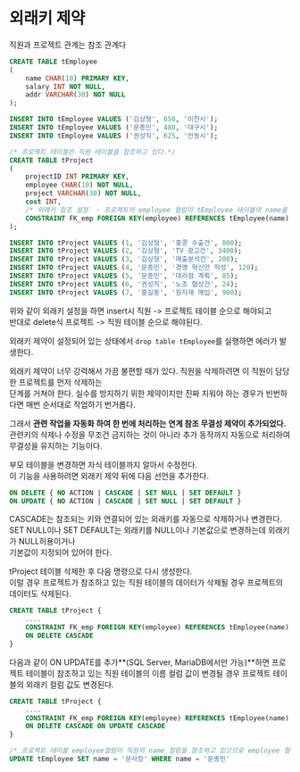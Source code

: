 # 외래키 제약

직원과 프로젝트 관계는 참조 관계다
```sql
CREATE TABLE tEmployee
(
	name CHAR(10) PRIMARY KEY,
	salary INT NOT NULL,
	addr VARCHAR(30) NOT NULL
);

INSERT INTO tEmployee VALUES ('김상형', 650, '이천시');
INSERT INTO tEmployee VALUES ('문종민', 480, '대구시');
INSERT INTO tEmployee VALUES ('권성직', 625, '안동시');

/* 프로젝트 테이블은 직원 테이블을 참조하고 있다.*/
CREATE TABLE tProject
(
	projectID INT PRIMARY KEY,
	employee CHAR(10) NOT NULL,
	project VARCHAR(30) NOT NULL,
	cost INT,
    /* 외래키 참조 설정  - 프로젝트의 employee 컬럼이 tEmployee 테이블의 name을 참조하고 있음*/
    CONSTRAINT FK_emp FOREIGN KEY(employee) REFERENCES tEmployee(name) 
);

INSERT INTO tProject VALUES (1, '김상형', '홍콩 수출건', 800);
INSERT INTO tProject VALUES (2, '김상형', 'TV 광고건', 3400);
INSERT INTO tProject VALUES (3, '김상형', '매출분석건', 200);
INSERT INTO tProject VALUES (4, '문종민', '경영 혁신안 작성', 120);
INSERT INTO tProject VALUES (5, '문종민', '대리점 계획', 85);
INSERT INTO tProject VALUES (6, '권성직', '노조 협상건', 24);
INSERT INTO tProject VALUES (7, '홍길동', '원자재 매입', 900);
```

위와 같이 외래키 설정을 하면 insert시 직원 -> 프로젝트 테이블 순으로 해야되고  
반대로 delete식 프로젝트 -> 직원 테이블 순으로 해야된다.  
  
외래키 제약이 설정되어 있는 상태에서 `drop table tEmployee`를 실행하면 에러가 발생한다.  
  
외래키 제약이 너무 강력해서 가끔 불편할 때가 있다. 직원을 삭제하려면 이 직원이 담당한 프로젝트를 먼저 삭제하는  
단계를 거쳐야 한다. 실수를 방지하기 위한 제약이지만 진짜 지워야 하는 경우가 빈번하다면 매번 순서대로 작업하기 번거롭다.  
  
그래서 **관련 작업을 자동화 하여 한 번에 처리하는 연계 참조 무결성 제약이 추가되었다.**  
관련키의 삭제나 수정을 무조건 금지하는 것이 아니라 추가 동작까지 자동으로 처리하여 무결성을 유지하는 기능이다.  

부모 테이블을 변경하면 자식 테이블까지 알아서 수정한다.  
이 기능을 사용하려면 외래키 제약 뒤에 다음 선언을 추가한다.  
```sql
ON DELETE { NO ACTION | CASCADE | SET NULL | SET DEFAULT }
ON UPDATE { NO ACTION | CASCADE | SET NULL | SET DEFAULT }
```

CASCADE는 참조되는 키와 연결되어 있는 외래키를 자동으로 삭제하거나 변경한다.  
SET NULL이나 SET DEFAULT는 외래키를 NULL이나 기본값으로 변경하는데 외래키가 NULL허용이거나  
기본값이 지정되어 있어야 한다.  
  
tProject 테이블 삭제한 후 다음 명령으로 다시 생성한다.  
이럴 경우 프로젝트가 참조하고 있는 직원 테이블의 데이터가 삭제될 경우 프로젝트의 데이터도 삭제된다.
```sql
CREATE TABLE tProject {
    ....
    CONSTRAINT FK_emp FOREIGN KEY(employee) REFERENCES tEmployee(name)
    ON DELETE CASCADE
}
```
  
다음과 같이 ON UPDATE를 추가**(SQL Server, MariaDB에서만 가능)**하면 프로젝트 테이블이 참조하고 있는
직원 테이블의 이름 컬럼 값이 변경될 경우 프로젝트 테이블의 외래키 컬럼 값도 변경된다.
```sql
CREATE TABLE tProject {
    ....
    CONSTRAINT FK_emp FOREIGN KEY(employee) REFERENCES tEmployee(name)
    ON DELETE CASCADE ON UPDATE CASCADE
}

/* 프로젝트 테이블 employee컬럼이 직원의 name 컬럼을 참조하고 있으므로 employee 컬럼 값도 변경됨*/
UPDATE tEmployee SET name = '문사장' WHERE name = '문종민' 
```


